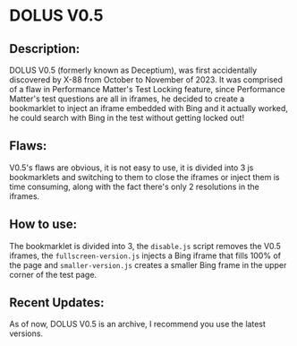 # DOLUS V0.5

## Description:

DOLUS V0.5 (formerly known as Deceptium), was first accidentally discovered by X-88 from October to November of 2023. It was comprised of a flaw in Performance Matter's Test Locking feature, since Performance Matter's test questions are all in iframes, he decided to create a bookmarklet to inject an iframe embedded with Bing and it actually worked, he could search with Bing in the test without getting locked out!

## Flaws:

V0.5's flaws are obvious, it is not easy to use, it is divided into 3 js bookmarklets and switching to them to close the iframes or inject them is time consuming, along with the fact there's only 2 resolutions in the iframes.

## How to use:

The bookmarklet is divided into 3, the `disable.js` script removes the V0.5 iframes, the `fullscreen-version.js` injects a Bing iframe that fills 100% of the page and `smaller-version.js` creates a smaller Bing frame in the upper corner of the test page.

## Recent Updates:

As of now, DOLUS V0.5 is an archive, I recommend you use the latest versions.
